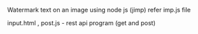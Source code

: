 Watermark text on an image using node js (jimp)
refer imp.js file

input.html , post.js - rest api program (get and post)
